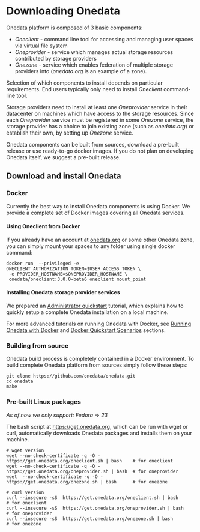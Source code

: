 # Downloading Onedata

Onedata platform is composed of 3 basic components:
 * *Oneclient* - command line tool for accessing and managing user spaces via virtual file system
 * *Oneprovider* - service which manages actual storage resources contributed by storage providers
 * *Onezone* - service which enables federation of multiple storage providers into (*onedata.org* is an example of a zone).

Selection of which components to install depends on particular requirements. End users typically only need to install *Oneclient* command-line tool.

Storage providers need to install at least one *Oneprovider* service in their datacenter on machines which have access to the storage resources. Since each *Oneprovider* service must be registered in some *Onezone* service, the storage provider has a choice to join existing zone (such as *onedata.org*) or establish their own, by setting up *Onezone* service.

Onedata components can be built from sources, download a pre-built release or use ready-to-go docker images. If you do not plan on developing Onedata itself, we suggest a pre-built release. 

## Download and install Onedata

### Docker
Currently the best way to install Onedata components is using Docker. We provide a complete set of Docker images covering all Onedata services.

#### Using Oneclient from Docker
If you already have an account at [onedata.org](onedata.org) or some other Onedata zone, you can simply mount your spaces to any folder using single docker command:

```
docker run  --privileged -e ONECLIENT_AUTHORIZATION_TOKEN=$USER_ACCESS_TOKEN \
 -e PROVIDER_HOSTNAME=$ONEPROVIDER_HOSTNAME \
 onedata/oneclient:3.0.0-beta6 oneclient mount_point
```

#### Installing Onedata storage provider services
We prepared an [Administrator quickstart](admin_onedata_101.md) tutorial, which explains how to quickly setup a complete Onedata installation on a local machine. 

For more advanced tutorials on running Onedata with Docker, see [Running Onedata with Docker]() and [Docker Quickstart Scenarios]() sections. 


### Building from source

Onedata build process is completely contained in a Docker environment. To build complete Onedata platform from sources simply follow these steps:

```
git clone https://github.com/onedata/onedata.git
cd onedata
make
```

### Pre-built Linux packages

*As of now we only support: Fedora => 23*

The bash script at https://get.onedata.org, which can be run with wget or curl, automatically downloads Onedata packages and installs them on your machine. 

```
# wget version
wget --no-check-certificate -q -O - https://get.onedata.org/oneclient.sh | bash    # for oneclient
wget --no-check-certificate -q -O - https://get.onedata.org/oneprovider.sh | bash  # for oneprovider
wget  --no-check-certificate -q -O - https://get.onedata.org/onezone.sh | bash      # for onezone

# curl version
curl --insecure -sS  https://get.onedata.org/oneclient.sh | bash       # for oneclient
curl --insecure -sS  https://get.onedata.org/oneprovider.sh | bash     # for oneprovider
curl --insecure -sS  https://get.onedata.org/onezone.sh | bash         # for onezone
```






